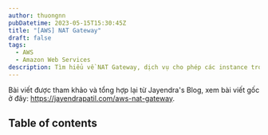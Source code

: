 ```yaml
---
author: thuongnn
pubDatetime: 2023-05-15T15:30:45Z
title: "[AWS] NAT Gateway"
draft: false
tags:
  - AWS
  - Amazon Web Services
description: Tìm hiểu về NAT Gateway, dịch vụ cho phép các instance trong private subnet kết nối với internet.
---
```

Bài viết được tham khảo và tổng hợp lại từ Jayendra's Blog, xem bài viết gốc ở đây: https://jayendrapatil.com/aws-nat-gateway. 

## Table of contents
